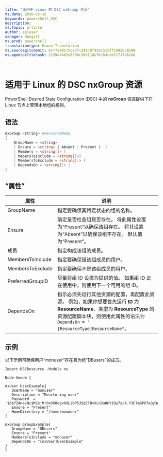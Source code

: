 ```yaml
---
title: "适用于 Linux 的 DSC nxGroup 资源"
ms.date: 2016-05-16
keywords: powershell,DSC
description: 
ms.topic: article
author: eslesar
manager: dongill
ms.prod: powershell
translationtype: Human Translation
ms.sourcegitcommit: 6477ae8575c83fc24150f9502515ff5b82bc8198
ms.openlocfilehash: 2139e4462c0568c30b118ef6cb3ceef1717b52e6

---
```


# 适用于 Linux 的 DSC nxGroup 资源

PowerShell Desired State Configuration (DSC) 中的 **nxGroup** 资源提供了在 Linux 节点上管理本地组的机制。

## 语法

```powershell
nxGroup <string> #ResourceName
{
    GroupName = <string>
    [ Ensure = <string> { Absent | Present }  ]
    [ Members = <string[]> ]
    [ MebersToInclude = <string[]>]
    [ MembersToExclude = <string[]> ]
    [ DependsOn = <string[]> ]
}

```

## “属性”

|  属性 |  说明 | 
|---|---|
| GroupName| 指定要确保其特定状态的组的名称。| 
| Ensure| 确定是否检查组是否存在。 将此属性设置为“Present”以确保该组存在。 将其设置为“Absent”以确保该组不存在。 默认值为“Present”。| 
| 成员| 指定构成该组的成员。| 
| MembersToInclude| 指定要确保是该组成员的用户。| 
| MembersToExclude| 指定要确保不是该组成员的用户。| 
| PreferredGroupID| 尽量将组 ID 设置为提供的值。 如果组 ID 正在使用中，则使用下一个可用的组 ID。| 
| DependsOn | 指示必须先运行其他资源的配置，再配置此资源。 例如，如果你想要首先运行 **ID** 为 **ResourceName**、类型为 **ResourceType** 的资源配置脚本块，则使用此属性的语法为 `DependsOn = "[ResourceType]ResourceName"`。| 

## 示例

以下示例可确保用户“monuser”存在且为组“DBusers”的成员。

```
Import-DSCResource -Module nx 

Node $node {

nxUser UserExample{
   UserName = "monuser"
   Description = "Monitoring user"
   Password  =    '$6$fZAne/Qc$MZejMrOxDK0ogv9SLiBP5J5qZFBvXLnDu8HY1Oy7ycX.Y3C7mGPUfeQy3A82ev3zIabhDQnj2ayeuGn02CqE/0'
   Ensure = "Present"
   HomeDirectory = "/home/monuser"
}
 
nxGroup GroupExample{
   GroupName = "DBusers"
   Ensure = "Present"
   MembersToInclude = "monuser"
   DependsOn = "[nxUser]UserExample"            
}
}
```




<!--HONumber=Jun16_HO4-->


